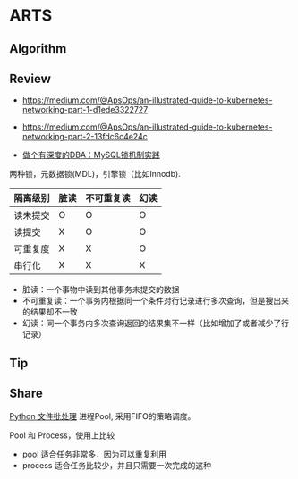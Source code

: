 ARTS
====

## Algorithm

## Review

* https://medium.com/@ApsOps/an-illustrated-guide-to-kubernetes-networking-part-1-d1ede3322727 
* https://medium.com/@ApsOps/an-illustrated-guide-to-kubernetes-networking-part-2-13fdc6c4e24c

* [做个有深度的DBA：MySQL锁机制实践](https://mp.weixin.qq.com/s/zi86vvktNbA0_R6s1P67iQ)

两种锁，元数据锁(MDL)，引擎锁（比如Innodb).

隔离级别 | 脏读 | 不可重复读 | 幻读 
----| ----| ---| ---
读未提交 | O | O | O
读提交 | X | O | O
可重复度 | X | X | O
串行化 | X | X | X

* 脏读：一个事物中读到其他事务未提交的数据
* 不可重复读：一个事务内根据同一个条件对行记录进行多次查询，但是搜出来的结果却不一致
* 幻读：同一个事务内多次查询返回的结果集不一样（比如增加了或者减少了行记录）

## Tip



## Share

[Python 文件批处理](./file_read.md) 进程Pool, 采用FIFO的策略调度。

Pool 和 Process，使用上比较
* pool 适合任务非常多，因为可以重复利用
* process 适合任务比较少，并且只需要一次完成的这种









